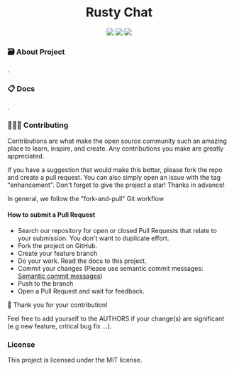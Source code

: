 <div align="center">
    <h1>Rusty Chat</h1>
    <div>
        <img src="https://img.shields.io/badge/TypeScript-007ACC?style=flat&logo=typescript&logoColor=white">
        <img src="https://img.shields.io/badge/Rust-000000?style=flat&logo=rust&logoColor=white">
        <img src="https://img.shields.io/badge/React-20232A?style=flat&logo=react&logoColor=61DAFB">
    </div>
</div>

### 🗃 About Project
.

### 📋 Docs

.

### 👨🏼‍🔬 Contributing

Contributions are what make the open source community such an amazing place to learn, inspire, and create. Any
contributions you make are greatly appreciated.

If you have a suggestion that would make this better, please fork the repo and create a pull request. You can also
simply open an issue with the tag "enhancement". Don't forget to give the project a star! Thanks in advance!

In general, we follow the "fork-and-pull" Git workflow

#### How to submit a Pull Request

- Search our repository for open or closed Pull Requests that relate to your submission. You don't want to duplicate
  effort.
- Fork the project on GitHub.
- Create your feature branch
- Do your work. Read the docs to this project.
- Commit your changes (Please use semantic commit
  messages: [Semantic commit messages](https://gist.github.com/joshbuchea/6f47e86d2510bce28f8e7f42ae84c716))
- Push to the branch
- Open a Pull Request and wait for feedback.

🎉 Thank you for your contribution!

Feel free to add yourself to the AUTHORS if your change(s) are significant (e.g new feature, critical bug fix ...).


### License

This project is licensed under the MIT license.